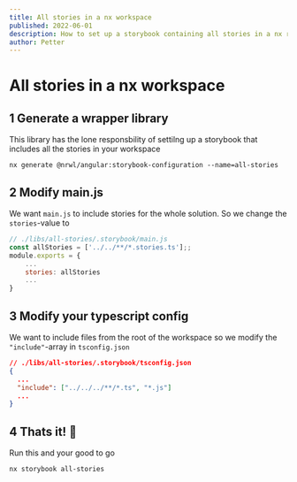 ```yaml
---
title: All stories in a nx workspace
published: 2022-06-01
description: How to set up a storybook containing all stories in a nx repo.
author: Petter
---
```

# All stories in a nx workspace

## 1 Generate a wrapper library
This library has the lone responsbility of settilng up a storybook that includes all the stories in your workspace
```shell
nx generate @nrwl/angular:storybook-configuration --name=all-stories
```
## 2 Modify main.js
We want `main.js` to include stories for the whole solution. So we change the `stories`-value to
```javascript
// ./libs/all-stories/.storybook/main.js
const allStories = ['../../**/*.stories.ts'];;
module.exports = {
    ...
    stories: allStories
    ...
}
```

## 3 Modify your typescript config
We want to include files from the root of the workspace so we modify the `"include"`-array in `tsconfig.json`
```json
// ./libs/all-stories/.storybook/tsconfig.json
{
  ...
  "include": ["../../../**/*.ts", "*.js"]
  ...
}
```

## 4 Thats it! 🎉
Run this and your good to go
```shell
nx storybook all-stories
```

